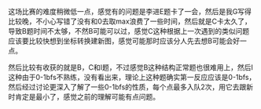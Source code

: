 ​		这场比赛的难度稍微低一点，感觉有的问题是李进E题卡了一会，然后是我G写得比较晚，不小心写错了没有和0去取max浪费了一些时间，然后就是C卡太久了，导致B题时间不太够，不然B可能可以过，感觉C这种根据上一次遇到的类似问题应该要比较快想到坐标转换建新图，感觉可能那时应该分人先去想B可能会好一点。	

​		然后比较有收获的就是B，C和I题，不过感觉B这种结构正常题也很难用上，然后I这种由于0-1bfs不熟练，没有看出来，理论上这种题确实第一反应应该是0-1bfs，然后经过讨论更深入了解了一些0-1bfs的性质，每个点最多入队2次，用它去跟新时肯定是最小了，感觉之前的理解可能有点问题。

